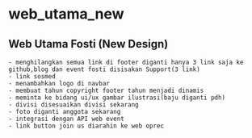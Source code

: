 # web_utama_new
## Web Utama Fosti (New Design)
    - menghilangkan semua link di footer diganti hanya 3 link saja ke github,blog dan event fosti disisakan Support(3 link)
    - link sosmed
    - menambahkan logo di navbar
    - membuat tahun copyright footer tahun menjadi dinamis
    - meminta ke bidang ui/ux gambar ilustrasi(baju diganti pdh)
    - divisi disesuaikan divisi sekarang
    - foto diganti anggota sekarang
    - integrasi dengan API web event
    - link button join us diarahin ke web oprec
